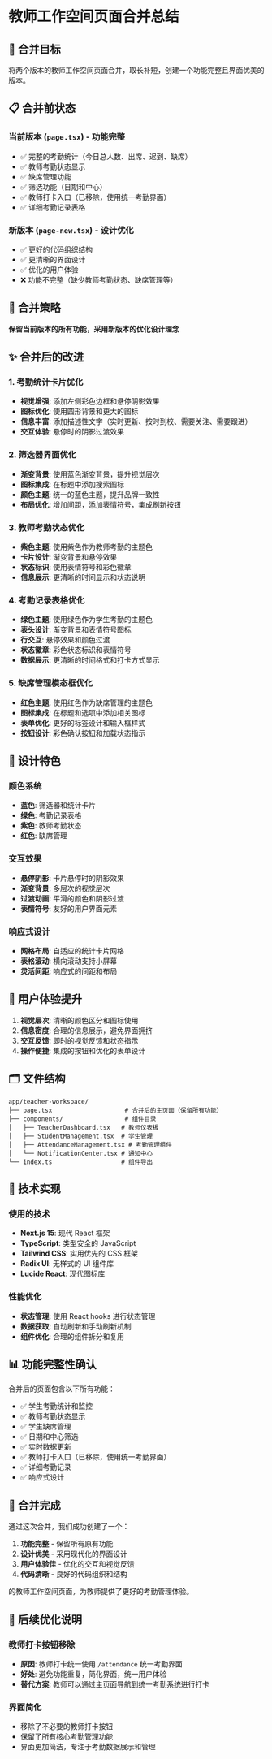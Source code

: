 # 教师工作空间页面合并总结

## 🎯 合并目标
将两个版本的教师工作空间页面合并，取长补短，创建一个功能完整且界面优美的版本。

## 📋 合并前状态

### 当前版本 (`page.tsx`) - 功能完整
- ✅ 完整的考勤统计（今日总人数、出席、迟到、缺席）
- ✅ 教师考勤状态显示
- ✅ 缺席管理功能
- ✅ 筛选功能（日期和中心）
- ✅ 教师打卡入口（已移除，使用统一考勤界面）
- ✅ 详细考勤记录表格

### 新版本 (`page-new.tsx`) - 设计优化
- ✅ 更好的代码组织结构
- ✅ 更清晰的界面设计
- ✅ 优化的用户体验
- ❌ 功能不完整（缺少教师考勤状态、缺席管理等）

## 🔄 合并策略
**保留当前版本的所有功能，采用新版本的优化设计理念**

## ✨ 合并后的改进

### 1. 考勤统计卡片优化
- **视觉增强**: 添加左侧彩色边框和悬停阴影效果
- **图标优化**: 使用圆形背景和更大的图标
- **信息丰富**: 添加描述性文字（实时更新、按时到校、需要关注、需要跟进）
- **交互体验**: 悬停时的阴影过渡效果

### 2. 筛选器界面优化
- **渐变背景**: 使用蓝色渐变背景，提升视觉层次
- **图标集成**: 在标题中添加搜索图标
- **颜色主题**: 统一的蓝色主题，提升品牌一致性
- **布局优化**: 增加间距，添加表情符号，集成刷新按钮

### 3. 教师考勤状态优化
- **紫色主题**: 使用紫色作为教师考勤的主题色
- **卡片设计**: 渐变背景和悬停效果
- **状态标识**: 使用表情符号和彩色徽章
- **信息展示**: 更清晰的时间显示和状态说明

### 4. 考勤记录表格优化
- **绿色主题**: 使用绿色作为学生考勤的主题色
- **表头设计**: 渐变背景和表情符号图标
- **行交互**: 悬停效果和颜色过渡
- **状态徽章**: 彩色状态标识和表情符号
- **数据展示**: 更清晰的时间格式和打卡方式显示

### 5. 缺席管理模态框优化
- **红色主题**: 使用红色作为缺席管理的主题色
- **图标集成**: 在标题和选项中添加相关图标
- **表单优化**: 更好的标签设计和输入框样式
- **按钮设计**: 彩色确认按钮和加载状态指示

## 🎨 设计特色

### 颜色系统
- **蓝色**: 筛选器和统计卡片
- **绿色**: 考勤记录表格
- **紫色**: 教师考勤状态
- **红色**: 缺席管理

### 交互效果
- **悬停阴影**: 卡片悬停时的阴影效果
- **渐变背景**: 多层次的视觉层次
- **过渡动画**: 平滑的颜色和阴影过渡
- **表情符号**: 友好的用户界面元素

### 响应式设计
- **网格布局**: 自适应的统计卡片网格
- **表格滚动**: 横向滚动支持小屏幕
- **灵活间距**: 响应式的间距和布局

## 📱 用户体验提升

1. **视觉层次**: 清晰的颜色区分和图标使用
2. **信息密度**: 合理的信息展示，避免界面拥挤
3. **交互反馈**: 即时的视觉反馈和状态指示
4. **操作便捷**: 集成的按钮和优化的表单设计

## 🗂️ 文件结构

```
app/teacher-workspace/
├── page.tsx                    # 合并后的主页面（保留所有功能）
├── components/                 # 组件目录
│   ├── TeacherDashboard.tsx   # 教师仪表板
│   ├── StudentManagement.tsx  # 学生管理
│   ├── AttendanceManagement.tsx # 考勤管理组件
│   └── NotificationCenter.tsx # 通知中心
└── index.ts                   # 组件导出
```

## 🚀 技术实现

### 使用的技术
- **Next.js 15**: 现代 React 框架
- **TypeScript**: 类型安全的 JavaScript
- **Tailwind CSS**: 实用优先的 CSS 框架
- **Radix UI**: 无样式的 UI 组件库
- **Lucide React**: 现代图标库

### 性能优化
- **状态管理**: 使用 React hooks 进行状态管理
- **数据获取**: 自动刷新和手动刷新机制
- **组件优化**: 合理的组件拆分和复用

## 📊 功能完整性确认

合并后的页面包含以下所有功能：

- ✅ 学生考勤统计和监控
- ✅ 教师考勤状态显示
- ✅ 学生缺席管理
- ✅ 日期和中心筛选
- ✅ 实时数据更新
- ✅ 教师打卡入口（已移除，使用统一考勤界面）
- ✅ 详细考勤记录
- ✅ 响应式设计

## 🎉 合并完成

通过这次合并，我们成功创建了一个：
1. **功能完整** - 保留所有原有功能
2. **设计优美** - 采用现代化的界面设计
3. **用户体验佳** - 优化的交互和视觉反馈
4. **代码清晰** - 良好的代码组织和结构

的教师工作空间页面，为教师提供了更好的考勤管理体验。

## 📝 后续优化说明

### 教师打卡按钮移除
- **原因**: 教师打卡统一使用 `/attendance` 统一考勤界面
- **好处**: 避免功能重复，简化界面，统一用户体验
- **替代方案**: 教师可以通过主页面导航到统一考勤系统进行打卡

### 界面简化
- 移除了不必要的教师打卡按钮
- 保留了所有核心考勤管理功能
- 界面更加简洁，专注于考勤数据展示和管理
